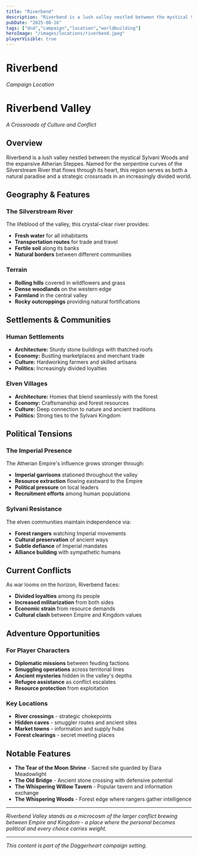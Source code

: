 ```yaml
---
title: "Riverbend"
description: "Riverbend is a lush valley nestled between the mystical Sylvani Woods and the expansive Atherian Steppes."
pubDate: "2025-08-16"
tags: ["dnd","campaign","location","worldbuilding"]
heroImage: "/images/locations/riverbend.jpeg"
playerVisible: true
---
```

# Riverbend

*Campaign Location*

# Riverbend Valley

*A Crossroads of Culture and Conflict*

## Overview

Riverbend is a lush valley nestled between the mystical Sylvani Woods and the expansive Atherian Steppes. Named for the serpentine curves of the Silverstream River that flows through its heart, this region serves as both a natural paradise and a strategic crossroads in an increasingly divided world.

## Geography & Features

### The Silverstream River

The lifeblood of the valley, this crystal-clear river provides:

- **Fresh water** for all inhabitants
- **Transportation routes** for trade and travel
- **Fertile soil** along its banks
- **Natural borders** between different communities

### Terrain

- **Rolling hills** covered in wildflowers and grass
- **Dense woodlands** on the western edge
- **Farmland** in the central valley
- **Rocky outcroppings** providing natural fortifications

## Settlements & Communities

### Human Settlements

- **Architecture:** Sturdy stone buildings with thatched roofs
- **Economy:** Bustling marketplaces and merchant trade
- **Culture:** Hardworking farmers and skilled artisans
- **Politics:** Increasingly divided loyalties

### Elven Villages

- **Architecture:** Homes that blend seamlessly with the forest
- **Economy:** Craftsmanship and forest resources
- **Culture:** Deep connection to nature and ancient traditions
- **Politics:** Strong ties to the Sylvani Kingdom

## Political Tensions

### The Imperial Presence

The Atherian Empire's influence grows stronger through:

- **Imperial garrisons** stationed throughout the valley
- **Resource extraction** flowing eastward to the Empire
- **Political pressure** on local leaders
- **Recruitment efforts** among human populations

### Sylvani Resistance

The elven communities maintain independence via:

- **Forest rangers** watching Imperial movements
- **Cultural preservation** of ancient ways
- **Subtle defiance** of Imperial mandates
- **Alliance building** with sympathetic humans

## Current Conflicts

As war looms on the horizon, Riverbend faces:

- **Divided loyalties** among its people
- **Increased militarization** from both sides
- **Economic strain** from resource demands
- **Cultural clash** between Empire and Kingdom values

## Adventure Opportunities

### For Player Characters

- **Diplomatic missions** between feuding factions
- **Smuggling operations** across territorial lines
- **Ancient mysteries** hidden in the valley's depths
- **Refugee assistance** as conflict escalates
- **Resource protection** from exploitation

### Key Locations

- **River crossings** - strategic chokepoints
- **Hidden caves** - smuggler routes and ancient sites
- **Market towns** - information and supply hubs
- **Forest clearings** - secret meeting places

## Notable Features

- **The Tear of the Moon Shrine** - Sacred site guarded by Elara Meadowlight
- **The Old Bridge** - Ancient stone crossing with defensive potential
- **The Whispering Willow Tavern** - Popular tavern and information exchange
- **The Whispering Woods** - Forest edge where rangers gather intelligence

---

*Riverbend Valley stands as a microcosm of the larger conflict brewing between Empire and Kingdom - a place where the personal becomes political and every choice carries weight.*

---

*This content is part of the Daggerheart campaign setting.*
